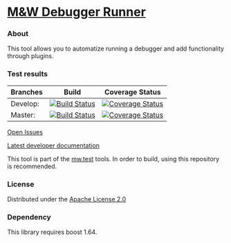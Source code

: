 # [M&W Debugger Runner](https://github.com/mw-sc/mw.dbg-runner)

### About
This tool allows you to automatize running a debugger and add functionality through plugins.

### Test results

Branches        | Build        | Coverage Status |
----------------|--------------|-----------------|
Develop:        | [![Build Status](https://travis-ci.org/mw-sc/mw.dbg-runner.svg?branch=develop)](https://travis-ci.org/mw-sc/mw.dbg-runner) | [![Coverage Status](https://coveralls.io/repos/github/mw-sc/mw.dbg-runner/badge.svg?branch=develop)](https://coveralls.io/github/mw-sc/mw.dbg-runner?branch=develop) |
Master:         | [![Build Status](https://travis-ci.org/mw-sc/mw.dbg-runner.svg?branch=master)](https://travis-ci.org/mw-sc/mw.dbg-runner)  | [![Coverage Status](https://coveralls.io/repos/github/mw-sc/mw.dbg-runner/badge.svg?branch=master)](https://coveralls.io/github/mw-sc/mw.dbg-runner?branch=master)   |

[Open Issues](https://github.com/mw-sc/mw.dbg-runner/issues)

[Latest developer documentation](http://mw-sc.github.io/dbg-runner/)


This tool is part of the [mw.test](https://github.com/mw-sc/mw.test) tools. In order to build, using this repository is recommended.

### License
Distributed under the [Apache License 2.0](http://www.apache.org/licenses/LICENSE-2.0.html)

### Dependency

This library requires boost 1.64. 